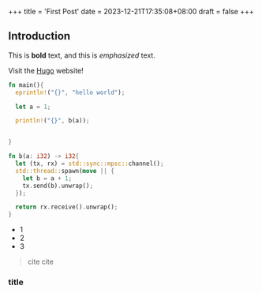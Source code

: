 +++
title = 'First Post'
date = 2023-12-21T17:35:08+08:00
draft = false
+++

## Introduction

This is **bold** text, and this is *emphasized* text.

Visit the [Hugo](https://gohugo.io) website!


```rust
fn main(){
  eprintln!("{}", "hello world");

  let a = 1;

  println!("{}", b(a));


}

fn b(a: i32) -> i32{
  let (tx, rx) = std::sync::mpsc::channel();
  std::thread::spawn(move || {
    let b = a + 1;
    tx.send(b).unwrap();
  });

  return rx.receive().unwrap();
}
```

- 1
- 2
- 3

> cite 
> cite

### title


